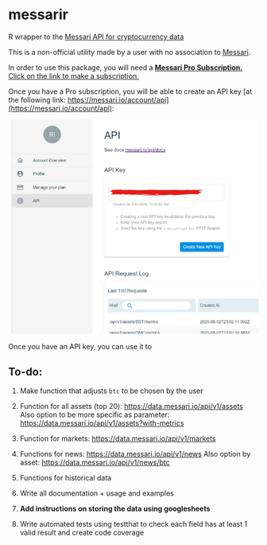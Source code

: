 # messarir
R wrapper to the [Messari API for cryptocurrency data](https://messari.io/api/)

This is a non-official utility made by a user with no association to [Messari](https://messari.io).

In order to use this package, you will need a [**Messari Pro Subscription.** Click on the link to make a subscription.](https://messari.io/pricing)

Once you have a Pro subscription, you will be able to create an API key [at the following link: https://messari.io/account/api](https://messari.io/account/api):

![](/images/api_key_page.png)

Once you have an API key, you can use it to 

## To-do:

1. Make function that adjusts `btc` to be chosen by the user


2. Function for all assets (top 20): https://data.messari.io/api/v1/assets
    Also option to be more specific as parameter: https://data.messari.io/api/v1/assets?with-metrics
    
    
3. Function for markets: https://data.messari.io/api/v1/markets


4. Functions for news: https://data.messari.io/api/v1/news
    Also option by asset: https://data.messari.io/api/v1/news/btc
    
5. Functions for historical data


6. Write all documentation + usage and examples


7. **Add instructions on storing the data using googlesheets**


7. Write automated tests using testthat to check each field has at least 1 valid result and create code coverage
